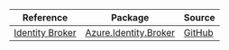 | Reference | Package | Source |
|---|---|---|
|[Identity Broker](identity.broker-readme.md)|[Azure.Identity.Broker](https://www.nuget.org/packages/Azure.Identity.Broker)|[GitHub](https://github.com/Azure/azure-sdk-for-net/blob/main/sdk/identity/Azure.Identity.Broker)|
